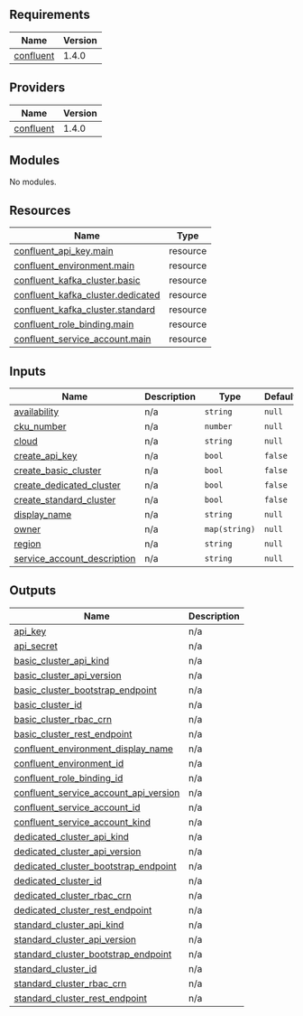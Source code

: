 ## Requirements

| Name | Version |
|------|---------|
| <a name="requirement_confluent"></a> [confluent](#requirement\_confluent) | 1.4.0 |

## Providers

| Name | Version |
|------|---------|
| <a name="provider_confluent"></a> [confluent](#provider\_confluent) | 1.4.0 |

## Modules

No modules.

## Resources

| Name | Type |
|------|------|
| [confluent_api_key.main](https://registry.terraform.io/providers/confluentinc/confluent/1.4.0/docs/resources/api_key) | resource |
| [confluent_environment.main](https://registry.terraform.io/providers/confluentinc/confluent/1.4.0/docs/resources/environment) | resource |
| [confluent_kafka_cluster.basic](https://registry.terraform.io/providers/confluentinc/confluent/1.4.0/docs/resources/kafka_cluster) | resource |
| [confluent_kafka_cluster.dedicated](https://registry.terraform.io/providers/confluentinc/confluent/1.4.0/docs/resources/kafka_cluster) | resource |
| [confluent_kafka_cluster.standard](https://registry.terraform.io/providers/confluentinc/confluent/1.4.0/docs/resources/kafka_cluster) | resource |
| [confluent_role_binding.main](https://registry.terraform.io/providers/confluentinc/confluent/1.4.0/docs/resources/role_binding) | resource |
| [confluent_service_account.main](https://registry.terraform.io/providers/confluentinc/confluent/1.4.0/docs/resources/service_account) | resource |

## Inputs

| Name | Description | Type | Default | Required |
|------|-------------|------|---------|:--------:|
| <a name="input_availability"></a> [availability](#input\_availability) | n/a | `string` | `null` | no |
| <a name="input_cku_number"></a> [cku\_number](#input\_cku\_number) | n/a | `number` | `null` | no |
| <a name="input_cloud"></a> [cloud](#input\_cloud) | n/a | `string` | `null` | no |
| <a name="input_create_api_key"></a> [create\_api\_key](#input\_create\_api\_key) | n/a | `bool` | `false` | no |
| <a name="input_create_basic_cluster"></a> [create\_basic\_cluster](#input\_create\_basic\_cluster) | n/a | `bool` | `false` | no |
| <a name="input_create_dedicated_cluster"></a> [create\_dedicated\_cluster](#input\_create\_dedicated\_cluster) | n/a | `bool` | `false` | no |
| <a name="input_create_standard_cluster"></a> [create\_standard\_cluster](#input\_create\_standard\_cluster) | n/a | `bool` | `false` | no |
| <a name="input_display_name"></a> [display\_name](#input\_display\_name) | n/a | `string` | `null` | no |
| <a name="input_owner"></a> [owner](#input\_owner) | n/a | `map(string)` | `null` | no |
| <a name="input_region"></a> [region](#input\_region) | n/a | `string` | `null` | no |
| <a name="input_service_account_description"></a> [service\_account\_description](#input\_service\_account\_description) | n/a | `string` | `null` | no |

## Outputs

| Name | Description |
|------|-------------|
| <a name="output_api_key"></a> [api\_key](#output\_api\_key) | n/a |
| <a name="output_api_secret"></a> [api\_secret](#output\_api\_secret) | n/a |
| <a name="output_basic_cluster_api_kind"></a> [basic\_cluster\_api\_kind](#output\_basic\_cluster\_api\_kind) | n/a |
| <a name="output_basic_cluster_api_version"></a> [basic\_cluster\_api\_version](#output\_basic\_cluster\_api\_version) | n/a |
| <a name="output_basic_cluster_bootstrap_endpoint"></a> [basic\_cluster\_bootstrap\_endpoint](#output\_basic\_cluster\_bootstrap\_endpoint) | n/a |
| <a name="output_basic_cluster_id"></a> [basic\_cluster\_id](#output\_basic\_cluster\_id) | n/a |
| <a name="output_basic_cluster_rbac_crn"></a> [basic\_cluster\_rbac\_crn](#output\_basic\_cluster\_rbac\_crn) | n/a |
| <a name="output_basic_cluster_rest_endpoint"></a> [basic\_cluster\_rest\_endpoint](#output\_basic\_cluster\_rest\_endpoint) | n/a |
| <a name="output_confluent_environment_display_name"></a> [confluent\_environment\_display\_name](#output\_confluent\_environment\_display\_name) | n/a |
| <a name="output_confluent_environment_id"></a> [confluent\_environment\_id](#output\_confluent\_environment\_id) | n/a |
| <a name="output_confluent_role_binding_id"></a> [confluent\_role\_binding\_id](#output\_confluent\_role\_binding\_id) | n/a |
| <a name="output_confluent_service_account_api_version"></a> [confluent\_service\_account\_api\_version](#output\_confluent\_service\_account\_api\_version) | n/a |
| <a name="output_confluent_service_account_id"></a> [confluent\_service\_account\_id](#output\_confluent\_service\_account\_id) | n/a |
| <a name="output_confluent_service_account_kind"></a> [confluent\_service\_account\_kind](#output\_confluent\_service\_account\_kind) | n/a |
| <a name="output_dedicated_cluster_api_kind"></a> [dedicated\_cluster\_api\_kind](#output\_dedicated\_cluster\_api\_kind) | n/a |
| <a name="output_dedicated_cluster_api_version"></a> [dedicated\_cluster\_api\_version](#output\_dedicated\_cluster\_api\_version) | n/a |
| <a name="output_dedicated_cluster_bootstrap_endpoint"></a> [dedicated\_cluster\_bootstrap\_endpoint](#output\_dedicated\_cluster\_bootstrap\_endpoint) | n/a |
| <a name="output_dedicated_cluster_id"></a> [dedicated\_cluster\_id](#output\_dedicated\_cluster\_id) | n/a |
| <a name="output_dedicated_cluster_rbac_crn"></a> [dedicated\_cluster\_rbac\_crn](#output\_dedicated\_cluster\_rbac\_crn) | n/a |
| <a name="output_dedicated_cluster_rest_endpoint"></a> [dedicated\_cluster\_rest\_endpoint](#output\_dedicated\_cluster\_rest\_endpoint) | n/a |
| <a name="output_standard_cluster_api_kind"></a> [standard\_cluster\_api\_kind](#output\_standard\_cluster\_api\_kind) | n/a |
| <a name="output_standard_cluster_api_version"></a> [standard\_cluster\_api\_version](#output\_standard\_cluster\_api\_version) | n/a |
| <a name="output_standard_cluster_bootstrap_endpoint"></a> [standard\_cluster\_bootstrap\_endpoint](#output\_standard\_cluster\_bootstrap\_endpoint) | n/a |
| <a name="output_standard_cluster_id"></a> [standard\_cluster\_id](#output\_standard\_cluster\_id) | n/a |
| <a name="output_standard_cluster_rbac_crn"></a> [standard\_cluster\_rbac\_crn](#output\_standard\_cluster\_rbac\_crn) | n/a |
| <a name="output_standard_cluster_rest_endpoint"></a> [standard\_cluster\_rest\_endpoint](#output\_standard\_cluster\_rest\_endpoint) | n/a |
